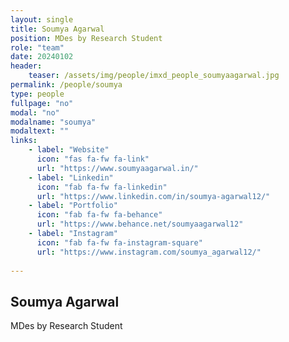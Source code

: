```yaml
---
layout: single
title: Soumya Agarwal
position: MDes by Research Student
role: "team"
date: 20240102
header:
    teaser: /assets/img/people/imxd_people_soumyaagarwal.jpg
permalink: /people/soumya
type: people
fullpage: "no"
modal: "no"
modalname: "soumya"
modaltext: ""
links:
    - label: "Website"
      icon: "fas fa-fw fa-link"
      url: "https://www.soumyaagarwal.in/"         
    - label: "Linkedin"
      icon: "fab fa-fw fa-linkedin"
      url: "https://www.linkedin.com/in/soumya-agarwal12/"
    - label: "Portfolio"
      icon: "fab fa-fw fa-behance"
      url: "https://www.behance.net/soumyaagarwal12"
    - label: "Instagram"
      icon: "fab fa-fw fa-instagram-square"
      url: "https://www.instagram.com/soumya_agarwal12/"
      
---
```



## Soumya Agarwal
MDes by Research Student


